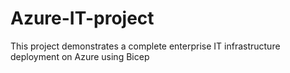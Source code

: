 # Azure-IT-project
This project demonstrates a complete enterprise IT infrastructure deployment on Azure using Bicep
